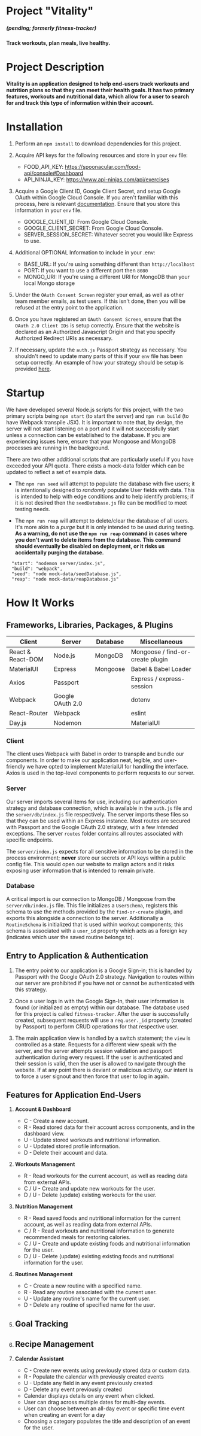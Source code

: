 # Project "Vitality" 
##### (pending; formerly fitness-tracker)
**Track workouts, plan meals, live healthy.**

# Project Description
**Vitality is an application designed to help end-users track workouts and nutrition plans so that they can meet their health goals. It has two primary features, workouts and nutritional data, which allow for a user to search for and track this type of information within their account.** 

# Installation

1. Perform an `npm install` to download dependencies for this project.

2. Acquire API keys for the following resources and store in your `env` file:
    - FOOD_API_KEY: https://spoonacular.com/food-api/console#Dashboard
    - API_NINJA_KEY: https://www.api-ninjas.com/api/exercises
  
3. Acquire a Google Client ID, Google Client Secret, and setup Google OAuth within Google Cloud Console. If you aren't familiar with this process, here is relevant [documentation](https://developers.google.com/identity/protocols/oauth2). Ensure that you store this information in your `env` file.
    - GOOGLE_CLIENT_ID: From Google Cloud Console.
    - GOOGLE_CLIENT_SECRET: From Google Cloud Console.
    - SERVER_SESSION_SECRET: Whatever secret you would like Express to use.

4. Additional OPTIONAL Information to include in your .env:
    - BASE_URL: If you're using something different than `http://localhost`
    - PORT: If you want to use a different port then `8080`
    - MONGO_URI: If you're using a different URI for MongoDB than your local Mongo storage

5. Under the `OAuth Consent Screen` register your email, as well as other team member emails, as test users. If this isn't done, then you will be refused at the entry point to the application.

6. Once you have registered an `OAuth Consent Screen`, ensure that the `OAuth 2.0 Client IDs` is setup correctly. Ensure that the website is declared as an Authorized Javascript Origin and that you specify Authorized Redirect URIs as necessary.

7. If necessary, update the `auth.js` Passport strategy as necessary. You shouldn't need to update many parts of this if your `env` file has been setup correctly. An example of how your strategy should be setup is provided [here](https://www.passportjs.org/packages/passport-google-oauth20/).

# Startup

We have developed several Node.js scripts for this project, with the two primary scripts being `npm start` (to start the server) and `npm run build` (to have Webpack transpile JSX). It is important to note that, by design, the server will not start listening on a port and it will not successfully start unless a connection can be established to the database. If you are experiencing issues here, ensure that your Mongoose and MongoDB processes are running in the background.

There are two other additional scripts that are particularly useful if you have exceeded your API quota. There exists a mock-data folder which can be updated to reflect a set of example data. 

  - The `npm run seed` will attempt to populate the database with five users; it is intentionally designed to _randomly_ populate User fields with data. This is intended to help with edge conditions and to help identify problems; if it is not desired then the `seedDatabase.js` file can be modified to meet testing needs.

  - The `npm run reap` will attempt to delete/clear the database of all users. It's more akin to a _purge_ but it is only intended to be used during testing. **As a warning, do not use the `npm run reap` command in cases where you don't want to delete items from the database. This command should eventually be disabled on deployment, or it risks us accidentally purging the database.**

```
  "start": "nodemon server/index.js",
  "build": "webpack",
  "seed": "node mock-data/seedDatabase.js",
  "reap": "node mock-data/reapDatabase.js"
```

# How It Works

## Frameworks, Libraries, Packages, & Plugins

|      Client      |      Server      |     Database     |           Miscellaneous          |
| ---------------- | ---------------- | ---------------- | -------------------------------- |
| React & React-DOM| Node.js          | MongoDB          | Mongoose / find-or-create plugin |
| MaterialUI       | Express          | Mongoose         | Babel & Babel Loader             |
| Axios            | Passport         |                  | Express / express-session        |
| Webpack          | Google OAuth 2.0 |                  | dotenv                           |
| React-Router     | Webpack          |                  | eslint                           |
| Day.js           | Nodemon          |                  | MaterialUI                       |

### Client

The client uses Webpack with Babel in order to transpile and bundle our components. In order to make our application neat, legible, and user-friendly we have opted to implement MaterialUI for handling the interface. Axios is used in the top-level components to perform requests to our server.

### Server

Our server imports several items for use, including our authentication strategy and database connection, which is available in the `auth.js` file and the `server/db/index.js` file respectively. The server imports these files so that they can be used within an Express instance. Most routes are secured with Passport and the Google OAuth 2.0 strategy, with a few _intended_ exceptions. The server `routes` folder contains all routes associated with specific endpoints.

The `server/index.js` expects for all sensitive information to be stored in the process environment; **never** store our secrets or API keys within a public config file. This would open our website to malign actors and it risks exposing user information that is intended to remain private.

### Database

A critical import is our connection to MongoDB / Mongoose from the `server/db/index.js` file. This file initializes a `UserSchema`, registers this schema to use the methods provided by the `find-or-create` plugin, and exports this alongside a connection to the server. Additionally a `RoutineSchema` is initialized that is used within workout components; this schema is associated with a `user_id` property which acts as a foreign key (indicates which user the saved routine belongs to).

## Entry to Application & Authentication
1. The entry point to our application is a Google Sign-in; this is handled by Passport with the Google OAuth 2.0 strategy. Navigation to routes within our server are prohibited if you have not or cannot be authenticated with this strategy.

2. Once a user logs in with the Google Sign-In, their user information is found (or initialized as empty) within our database. The database used for this project is called `fitness-tracker`. After the user is successfully created, subsequent requests will use a `req.user._id` property (created by Passport) to perform CRUD operations for that respective user.

3. The main application view is handled by a switch statement; the `view` is controlled as a state. Requests for a different view speak with the server, and the server attempts session validation and passport authentication during every request. If the user is authenticated and their session is valid, then the user is allowed to navigate through the website. If at any point there is deviant or malicious activity, our intent is to force a user signout and then force that user to log in again.

## Features for Application End-Users

1. **Account & Dashboard**
    - C - Create a new account.
    - R - Read stored data for their account across components, and in the dashboard view.
    - U - Update stored workouts and nutritional information. 
    - U - Updated stored profile information.
    - D - Delete their account and data.

2. **Workouts Management**
    - R - Read workouts for the current account, as well as reading data from external APIs.
    - C / U - Create and update new workouts for the user.
    - D / U - Delete (update) existing workouts for the user.

3. **Nutrition Management**
    - R - Read saved foods and nutritional information for the current account, as well as reading data from external APIs.
    - C / R - Read workouts and nutritional information to generate recommended meals for restoring calories.
    - C / U - Create and update existing foods and nutritional information for the user.
    - D / U - Delete (update) existing existing foods and nutritional information for the user.

4. **Routines Management**
    - C - Create a new routine with a specified name.
    - R - Read any routine associated with the current user.
    - U - Update any routine's name for the current user.
    - D - Delete any routine of specified name for the user.

5. **Goal Tracking**
    - 

5. **Recipe Management**
    - 

5. **Calendar Assistant**
    - C - Create new events using previously stored data or custom data.
    - R - Populate the calendar with previously created events
    - U - Update any field in any event previously created
    - D - Delete any event previously created
    - Calendar displays details on any event when clicked.
    - User can drag across multiple dates for multi-day events.
    - User can choose between an all-day event or specific time event when creating an event for a day
    - Choosing a category populates the title and description of an event for the user.

